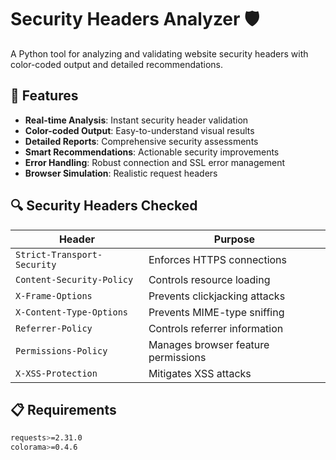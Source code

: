 # Security Headers Analyzer 🛡️

A Python tool for analyzing and validating website security headers with color-coded output and detailed recommendations.

## 🚀 Features

- **Real-time Analysis**: Instant security header validation
- **Color-coded Output**: Easy-to-understand visual results
- **Detailed Reports**: Comprehensive security assessments
- **Smart Recommendations**: Actionable security improvements
- **Error Handling**: Robust connection and SSL error management
- **Browser Simulation**: Realistic request headers

## 🔍 Security Headers Checked

| Header | Purpose |
|--------|---------|
| `Strict-Transport-Security` | Enforces HTTPS connections |
| `Content-Security-Policy` | Controls resource loading |
| `X-Frame-Options` | Prevents clickjacking attacks |
| `X-Content-Type-Options` | Prevents MIME-type sniffing |
| `Referrer-Policy` | Controls referrer information |
| `Permissions-Policy` | Manages browser feature permissions |
| `X-XSS-Protection` | Mitigates XSS attacks |

## 📋 Requirements

```bash
requests>=2.31.0
colorama>=0.4.6
